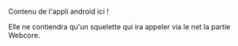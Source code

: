 Contenu de l'appli android ici !

Elle ne contiendra qu'un squelette qui ira appeler via le net la partie Webcore.
